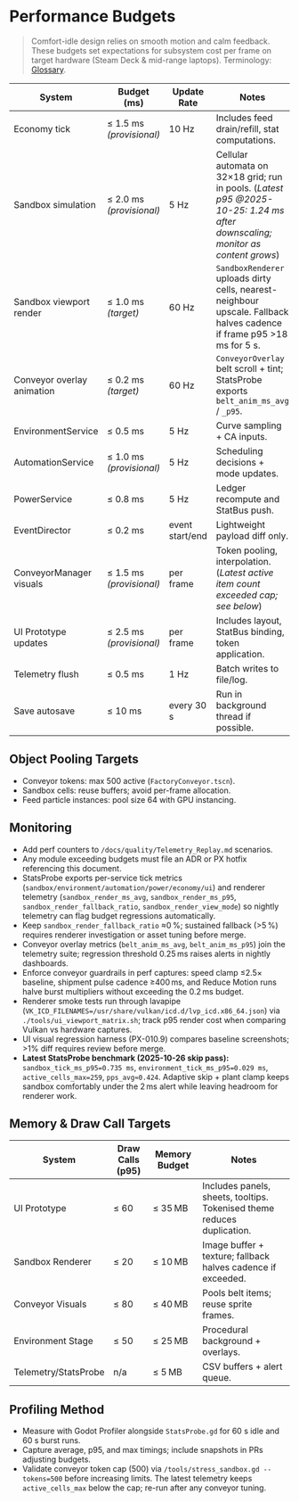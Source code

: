 # Performance Budgets

> Comfort-idle design relies on smooth motion and calm feedback. These budgets set expectations for subsystem cost per frame on target hardware (Steam Deck & mid-range laptops). Terminology: [Glossary](../Glossary.md).

| System | Budget (ms) | Update Rate | Notes |
| ------ | ----------- | ----------- | ----- |
| Economy tick | ≤ 1.5 ms *(provisional)* | 10 Hz | Includes feed drain/refill, stat computations. |
| Sandbox simulation | ≤ 2.0 ms *(provisional)* | 5 Hz | Cellular automata on 32×18 grid; run in pools. (*Latest p95 @2025-10-25: 1.24 ms after downscaling; monitor as content grows*) |
| Sandbox viewport render | ≤ 1.0 ms *(target)* | 60 Hz | `SandboxRenderer` uploads dirty cells, nearest-neighbour upscale. Fallback halves cadence if frame p95 >18 ms for 5 s. |
| Conveyor overlay animation | ≤ 0.2 ms *(target)* | 60 Hz | `ConveyorOverlay` belt scroll + tint; StatsProbe exports `belt_anim_ms_avg` / `_p95`. |
| EnvironmentService | ≤ 0.5 ms | 5 Hz | Curve sampling + CA inputs. |
| AutomationService | ≤ 1.0 ms *(provisional)* | 5 Hz | Scheduling decisions + mode updates. |
| PowerService | ≤ 0.8 ms | 5 Hz | Ledger recompute and StatBus push. |
| EventDirector | ≤ 0.2 ms | event start/end | Lightweight payload diff only. |
| ConveyorManager visuals | ≤ 1.5 ms *(provisional)* | per frame | Token pooling, interpolation. (*Latest active item count exceeded cap; see below*) |
| UI Prototype updates | ≤ 2.5 ms *(provisional)* | per frame | Includes layout, StatBus binding, token application. |
| Telemetry flush | ≤ 0.5 ms | 1 Hz | Batch writes to file/log. |
| Save autosave | ≤ 10 ms | every 30 s | Run in background thread if possible. |

## Object Pooling Targets

- Conveyor tokens: max 500 active (`FactoryConveyor.tscn`).
- Sandbox cells: reuse buffers; avoid per-frame allocation.
- Feed particle instances: pool size 64 with GPU instancing.

## Monitoring

- Add perf counters to `/docs/quality/Telemetry_Replay.md` scenarios.
- Any module exceeding budgets must file an ADR or PX hotfix referencing this document.
- StatsProbe exports per-service tick metrics (`sandbox/environment/automation/power/economy/ui`) and renderer telemetry (`sandbox_render_ms_avg`, `sandbox_render_ms_p95`, `sandbox_render_fallback_ratio`, `sandbox_render_view_mode`) so nightly telemetry can flag budget regressions automatically.
- Keep `sandbox_render_fallback_ratio` ≈0 %; sustained fallback (>5 %) requires renderer investigation or asset tuning before merge.
- Conveyor overlay metrics (`belt_anim_ms_avg`, `belt_anim_ms_p95`) join the telemetry suite; regression threshold 0.25 ms raises alerts in nightly dashboards.
- Enforce conveyor guardrails in perf captures: speed clamp ≤2.5× baseline, shipment pulse cadence ≥400 ms, and Reduce Motion runs halve burst multipliers without exceeding the 0.2 ms budget.
- Renderer smoke tests run through lavapipe (`VK_ICD_FILENAMES=/usr/share/vulkan/icd.d/lvp_icd.x86_64.json`) via `./tools/ui_viewport_matrix.sh`; track p95 render cost when comparing Vulkan vs hardware captures.
- UI visual regression harness (PX-010.9) compares baseline screenshots; >1% diff requires review before merge.
- **Latest StatsProbe benchmark (2025-10-26 skip pass):** `sandbox_tick_ms_p95=0.735 ms`, `environment_tick_ms_p95=0.029 ms`, `active_cells_max=259`, `pps_avg≈0.424`. Adaptive skip + plant clamp keeps sandbox comfortably under the 2 ms alert while leaving headroom for renderer work.

## Memory & Draw Call Targets

| System | Draw Calls (p95) | Memory Budget | Notes |
| --- | --- | --- | --- |
| UI Prototype | ≤ 60 | ≤ 35 MB | Includes panels, sheets, tooltips. Tokenised theme reduces duplication. |
| Sandbox Renderer | ≤ 20 | ≤ 10 MB | Image buffer + texture; fallback halves cadence if exceeded. |
| Conveyor Visuals | ≤ 80 | ≤ 40 MB | Pools belt items; reuse sprite frames. |
| Environment Stage | ≤ 50 | ≤ 25 MB | Procedural background + overlays. |
| Telemetry/StatsProbe | n/a | ≤ 5 MB | CSV buffers + alert queue. |

## Profiling Method
- Measure with Godot Profiler alongside `StatsProbe.gd` for 60 s idle and 60 s burst runs.
- Capture average, p95, and max timings; include snapshots in PRs adjusting budgets.
- Validate conveyor token cap (500) via `/tools/stress_sandbox.gd --tokens=500` before increasing limits. The latest telemetry keeps `active_cells_max` below the cap; re-run after any conveyor tuning.
